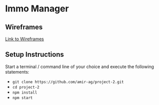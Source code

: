# Immo Manager

## Wireframes

[Link to Wireframes](https://miro.com/app/board/o9J_lzmw0hQ=/?invite_link_id=307538167366)

## Setup Instructions

Start a terminal / command line of your choice and execute the following statements:

- `git clone https://github.com/amir-ag/project-2.git`
- `cd project-2`
- `npm install`
- `npm start`